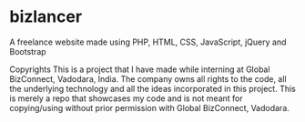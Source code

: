 # bizlancer
A freelance website made using PHP, HTML, CSS, JavaScript, jQuery and Bootstrap

Copyrights
This is a project that I have made while interning at Global BizConnect, Vadodara, India.
The company owns all rights to the code, all the underlying technology and all the ideas incorporated in this project.
This is merely a repo that showcases my code and is not meant for copying/using without prior permission with Global BizConnect, Vadodara.
